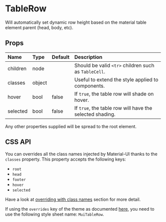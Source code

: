 # TableRow

Will automatically set dynamic row height
based on the material table element parent (head, body, etc).

## Props
| Name | Type | Default | Description |
|:-----|:-----|:--------|:------------|
| children | node |  | Should be valid `<tr>` children such as `TableCell`. |
| classes | object |  | Useful to extend the style applied to components. |
| hover | bool | false | If `true`, the table row will shade on hover. |
| selected | bool | false | If `true`, the table row will have the selected shading. |

Any other properties supplied will be spread to the root element.

## CSS API

You can overrides all the class names injected by Material-UI thanks to the `classes` property.
This property accepts the following keys:
- `root`
- `head`
- `footer`
- `hover`
- `selected`

Have a look at [overriding with class names](/customization/overrides#overriding-with-class-names)
section for more detail.

If using the `overrides` key of the theme as documented
[here](/customization/themes#customizing-all-instances-of-a-component-type),
you need to use the following style sheet name: `MuiTableRow`.
